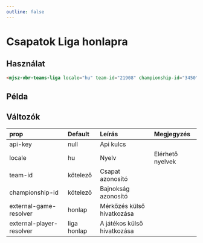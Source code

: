 ```yaml
---
outline: false
---
```


# Csapatok Liga honlapra

## Használat

```html
<mjsz-vbr-teams-liga locale="hu" team-id="21908" championship-id="3450" />
```

## Példa

<ClientOnly>
  <mjsz-vbr-team-liga
    locale="hu"
    team-id="21908"
    championship-id="3450"
  />
</ClientOnly>

## Változók

| prop                     | Default     | Leírás                      | Megjegyzés       |
| :----------------------- | :---------- | :-------------------------- | :--------------- |
| api-key                  | null        | Api kulcs                   |                  |
| locale                   | hu          | Nyelv                       | Elérhető nyelvek |
| team-id                  | kötelező    | Csapat azonosító            |                  |
| championship-id          | kötelező    | Bajnokság azonosító         |                  |
| external-game-resolver   | honlap      | Mérkőzés külső hivatkozása  |                  |
| external-player-resolver | liga honlap | A játékos külső hivatkozása |                  |
